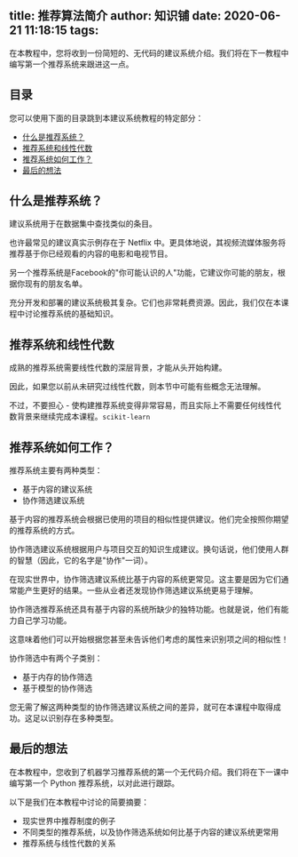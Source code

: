 
title: 推荐算法简介
author: 知识铺
date: 2020-06-21 11:18:15
tags:
---
  

在本教程中，您将收到一份简短的、无代码的建议系统介绍。我们将在下一教程中编写第一个推荐系统来跟进这一点。

## 目录

您可以使用下面的目录跳到本建议系统教程的特定部分：

*   [什么是推荐系统？](https://zshipu.com/t?url=#what-are-recommendation-systems)
*   [推荐系统和线性代数](https://zshipu.com/t?url=#recommendation-systems-and-linear-algebra)
*   [推荐系统如何工作？](https://zshipu.com/t?url=#how-do-recommendation-systems-work)
*   [最后的想法](https://zshipu.com/t?url=#final-thoughts)

## 什么是推荐系统？

建议系统用于在数据集中查找类似的条目。

也许最常见的建议真实示例存在于 Netflix 中。更具体地说，其视频流媒体服务将推荐基于你已经观看的内容的电影和电视节目。

另一个推荐系统是Facebook的"你可能认识的人"功能，它建议你可能的朋友，根据你现有的朋友名单。

充分开发和部署的建议系统极其复杂。它们也非常耗费资源。因此，我们仅在本课程中讨论推荐系统的基础知识。

## 推荐系统和线性代数

成熟的推荐系统需要线性代数的深层背景，才能从头开始构建。

因此，如果您以前从未研究过线性代数，则本节中可能有些概念无法理解。

不过，不要担心 - 使构建推荐系统变得非常容易，而且实际上不需要任何线性代数背景来继续完成本课程。```scikit-learn```

## 推荐系统如何工作？

推荐系统主要有两种类型：

*   基于内容的建议系统
*   协作筛选建议系统

基于内容的推荐系统会根据已使用的项目的相似性提供建议。他们完全按照你期望的推荐系统的方式。

协作筛选建议系统根据用户与项目交互的知识生成建议。换句话说，他们使用人群的智慧（因此，它的名字是"协作"一词）。

在现实世界中，协作筛选建议系统比基于内容的系统更常见。这主要是因为它们通常能产生更好的结果。一些从业者还发现协作筛选建议系统更易于理解。

协作筛选推荐系统还具有基于内容的系统所缺少的独特功能。也就是说，他们有能力自己学习功能。

这意味着他们可以开始根据您甚至未告诉他们考虑的属性来识别项之间的相似性！

协作筛选中有两个子类别：

*   基于内存的协作筛选
*   基于模型的协作筛选

您无需了解这两种类型的协作筛选建议系统之间的差异，就可在本课程中取得成功。这足以识别存在多种类型。

## 最后的想法

在本教程中，您收到了机器学习推荐系统的第一个无代码介绍。我们将在下一课中编写第一个 Python 推荐系统，以对此进行跟踪。

以下是我们在本教程中讨论的简要摘要：

*   现实世界中推荐制度的例子
*   不同类型的推荐系统，以及协作筛选系统如何比基于内容的建议系统更常用
*   推荐系统与线性代数的关系
